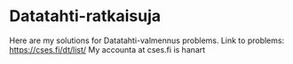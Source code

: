 # Datatahti-ratkaisuja
Here are my solutions for Datatahti-valmennus problems. Link to problems: https://cses.fi/dt/list/
My accounta at cses.fi is hanart
